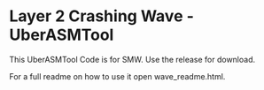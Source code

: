 # Layer 2 Crashing Wave - UberASMTool

This UberASMTool Code is for SMW. Use the release for download.

For a full readme on how to use it open wave_readme.html.
